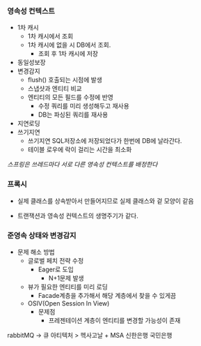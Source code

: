 ### 영속성 컨텍스트
- 1차 캐시
  - 1차 캐시에서 조회
  - 1차 캐시에 없을 시 DB에서 조회.
    - 조회 후 1차 캐시에 저장
- 동일성보장
- 변경감지
  - flush() 호출되는 시점에 발생
  - 스냅샷과 엔티티 비교
  - 엔티티의 모든 필드를 수정에 반영
    - 수정 쿼리를 미리 생성해두고 재사용
    - DB는 파싱된 쿼리를 재사용
- 지연로딩
- 쓰기지연
  - 쓰기지연 SQL저장소에 저장되었다가 한번에 DB에 날라간다.
  - 테이블 로우에 락이 걸리는 시간을 최소화

*스프링은 쓰레드마다 서로 다른 영속성 컨텍스트를 배정한다*
### 프록시
- 실제 클래스를 상속받아서 만들어지므로 실제 클래스와 겉 모양이 같음
  
- 트랜잭션과 영속성 컨텍스트의 생명주기가 같다.



### 준영속 상태와 변경감지
- 문제 해소 방법
  - 글로벌 페치 전략 수정
    - Eager로 도입
      - N+1문제 발생
  - 뷰가 필요한 엔티티를 미리 로딩
    - Facade계층을 추가해서 해당 계층에서 찾을 수 있게끔
  - OSIV(Open Session In View)
    - 문제점
      - 프레젠테이션 계층이 엔티티를 변경할 가능성이 존재

rabbitMQ -> 큐
아티텍처 > 헥사고날 +
MSA
신한은행
국민은행